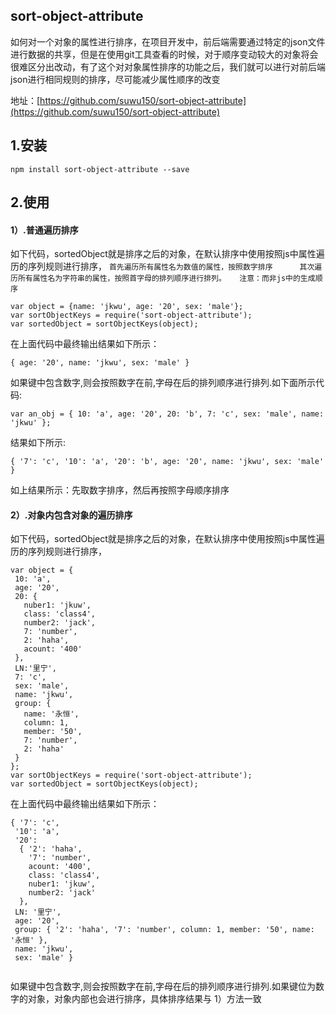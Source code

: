 ## sort-object-attribute
如何对一个对象的属性进行排序，在项目开发中，前后端需要通过特定的json文件进行数据的共享，但是在使用git工具查看的时候，对于顺序变动较大的对象将会很难区分出改动，有了这个对对象属性排序的功能之后，我们就可以进行对前后端json进行相同规则的排序，尽可能减少属性顺序的改变


地址：[https://github.com/suwu150/sort-object-attribute](https://github.com/suwu150/sort-object-attribute)
## 1.安装
```$xslt
npm install sort-object-attribute --save
```
## 2.使用
 #### 1）.普通遍历排序
 如下代码，sortedObject就是排序之后的对象，在默认排序中使用按照js中属性遍历的序列规则进行排序，
 `
 首先遍历所有属性名为数值的属性，按照数字排序     
 其次遍历所有属性名为字符串的属性，按照首字母的排列顺序进行排列。   注意：而非js中的生成顺序
 `

```$xslt
var object = {name: 'jkwu', age: '20', sex: 'male'};
var sortObjectKeys = require('sort-object-attribute');
var sortedObject = sortObjectKeys(object);
```
在上面代码中最终输出结果如下所示：
```$xslt
{ age: '20', name: 'jkwu', sex: 'male' }
```
如果键中包含数字,则会按照数字在前,字母在后的排列顺序进行排列.如下面所示代码:
```$xslt
var an_obj = { 10: 'a', age: '20', 20: 'b', 7: 'c', sex: 'male', name: 'jkwu' };

```
结果如下所示:
 ```$xslt
 { '7': 'c', '10': 'a', '20': 'b', age: '20', name: 'jkwu', sex: 'male' }
 ```
 如上结果所示：先取数字排序，然后再按照字母顺序排序

 #### 2）.对象内包含对象的遍历排序

  如下代码，sortedObject就是排序之后的对象，在默认排序中使用按照js中属性遍历的序列规则进行排序，

 ```$xslt
var object = {
  10: 'a',
  age: '20',
  20: {
    nuber1: 'jkuw',
    class: 'class4',
    number2: 'jack',
    7: 'number',
    2: 'haha',
    acount: '400'
  },
  LN:'里宁',
  7: 'c',
  sex: 'male',
  name: 'jkwu',
  group: {
    name: '永恒',
    column: 1,
    member: '50',
    7: 'number',
    2: 'haha'
  }
};
 var sortObjectKeys = require('sort-object-attribute');
 var sortedObject = sortObjectKeys(object);
 ```
 在上面代码中最终输出结果如下所示：
 ```$xslt
{ '7': 'c',
  '10': 'a',
  '20':
   { '2': 'haha',
     '7': 'number',
     acount: '400',
     class: 'class4',
     nuber1: 'jkuw',
     number2: 'jack'
   },
  LN: '里宁',
  age: '20',
  group: { '2': 'haha', '7': 'number', column: 1, member: '50', name: '永恒' },
  name: 'jkwu',
  sex: 'male' }


 ```
 如果键中包含数字,则会按照数字在前,字母在后的排列顺序进行排列.如果键位为数字的对象，对象内部也会进行排序，具体排序结果与 1）方法一致
